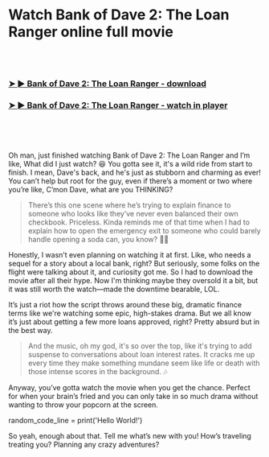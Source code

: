 <h1>Watch Bank of Dave 2: The Loan Ranger online full movie</h1>


<br><br>

<h3><a href="https://Pauls-flatwonhandlu1988.github.io/gzjdbfbwle/">➤ ► Bank of Dave 2: The Loan Ranger - download</a></h3> 
<h3><a href="https://Pauls-flatwonhandlu1988.github.io/gzjdbfbwle/">➤ ► Bank of Dave 2: The Loan Ranger - watch in player</a></h3>


<br><br><br>


Oh man, just finished watching Bank of Dave 2: The Loan Ranger and I’m like, What did I just watch? 😆 You gotta see it, it's a wild ride from start to finish. I mean, Dave's back, and he's just as stubborn and charming as ever! You can’t help but root for the guy, even if there’s a moment or two where you’re like, C’mon Dave, what are you THINKING?

> There’s this one scene where he’s trying to explain finance to someone who looks like they’ve never even balanced their own checkbook. Priceless. Kinda reminds me of that time when I had to explain how to open the emergency exit to someone who could barely handle opening a soda can, you know? 🤦‍♀️

Honestly, I wasn’t even planning on watching it at first. Like, who needs a sequel for a story about a local bank, right? But seriously, some folks on the flight were talking about it, and curiosity got me. So I had to download the movie after all their hype. Now I'm thinking maybe they oversold it a bit, but it was still worth the watch—made the downtime bearable, LOL.

It’s just a riot how the script throws around these big, dramatic finance terms like we're watching some epic, high-stakes drama. But we all know it’s just about getting a few more loans approved, right? Pretty absurd but in the best way.

> And the music, oh my god, it's so over the top, like it's trying to add suspense to conversations about loan interest rates. It cracks me up every time they make something mundane seem like life or death with those intense scores in the background. 🎶

Anyway, you’ve gotta watch the movie when you get the chance. Perfect for when your brain’s fried and you can only take in so much drama without wanting to throw your popcorn at the screen. 

random_code_line = print('Hello World!')

So yeah, enough about that. Tell me what’s new with you! How’s traveling treating you? Planning any crazy adventures?
